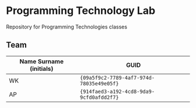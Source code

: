 # Programming Technology Lab
Repository for Programming Technologies classes

## Team
| Name Surname (initials) | GUID                                     |
| ----------------------- | ---------------------------------------- |
| WK                      | `{09a5f9c2-7789-4af7-974d-78035e49e05f}` |
| AP                      | `{914faed3-a192-4cd8-9da9-9cfd0afdd2f7}` |

